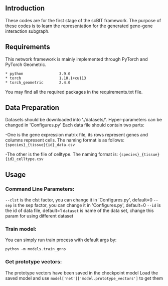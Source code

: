 

## Introduction

These codes are for the first stage of the scBIT framework. 
The purpose of these codes is to learn the representation for the generated gene-gene interaction subgraph.

## Requirements

This network framework is mainly implemented through PyTorch and PyTorch Geometric.

```
* python                3.9.0
* torch                 1.10.1+cu113
* torch_geometric       2.4.0
```
You may find all the required packages in the requirements.txt file.

## Data Preparation
Datasets should be downloaded into './datasets/'. Hyper-parameters can be changed in 'Configures.py'
Each data file should contain two parts:

-One is the gene expression matrix file, its rows represent genes and columns represent cells. The naming format is as follows: ```{species}_{tissue}{id}_data.csv```

-The other is the file of celltype. The naming format is: ```{species}_{tissue}{id}_celltype.csv```

## Usage

### Command Line Parameters:
```--clst``` is the clst factor, you can change it in 'Configures.py', default=0
```--sep``` is the sep factor, you can change it in 'Configures.py', default=0
```--id```  is the id of data file, default=1
```dataset``` is name of the data set, change this param for using different dataset

### Train model:
You can simply run train process with default args by:
```
python -m models.train_gnns
```

### Get prototype vectors:
The prototype vectors have been saved in the checkpoint model
Load the saved model and use ``` model['net']['model.prototype_vectors'] ``` to get them














